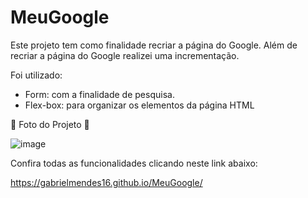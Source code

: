 # MeuGoogle

Este projeto tem como finalidade recriar a página do Google.
Além de recriar a página do Google realizei uma incrementação.

Foi utilizado:

- Form: com a finalidade de pesquisa.
- Flex-box: para organizar os elementos da página HTML

 📸 Foto do Projeto 📸
 
![image](https://user-images.githubusercontent.com/98600935/172882810-173198b7-8ff7-4e53-838a-916293a1964f.png)



Confira todas as funcionalidades clicando neste link abaixo:

https://gabrielmendes16.github.io/MeuGoogle/
